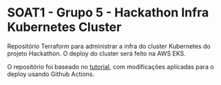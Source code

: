 # SOAT1 - Grupo 5 - Hackathon Infra Kubernetes Cluster
Repositório Terraform para administrar a infra do cluster Kubernetes do projeto Hackathon. O deploy do cluster será feito na AWS EKS.

O repositório foi baseado no [tutorial](https://developer.hashicorp.com/terraform/tutorials/kubernetes/eks), com modificações aplicadas para o deploy usando Github Actions.